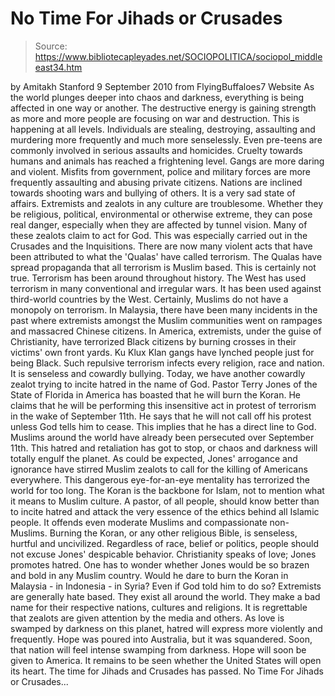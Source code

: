 # No Time For Jihads or Crusades

> Source: https://www.bibliotecapleyades.net/SOCIOPOLITICA/sociopol_middleeast34.htm

by Amitakh Stanford
9 September 2010
from
FlyingBuffaloes7 Website
As the world plunges deeper into chaos and darkness, everything is being
affected in one way or another.
The destructive energy is gaining strength
as more and more people are focusing on war and destruction. This is
happening at all levels. Individuals are stealing, destroying, assaulting
and murdering more frequently and much more senselessly. Even pre-teens are
commonly involved in serious assaults and homicides. Cruelty towards humans
and animals has reached a frightening level.
Gangs are more daring and
violent. Misfits from government, police and military forces are more
frequently assaulting and abusing private citizens. Nations are inclined
towards shooting wars and bullying of others. It is a very sad state of
affairs.
Extremists and zealots in any culture are troublesome. Whether they be
religious, political, environmental or otherwise extreme, they can pose real
danger, especially when they are affected by tunnel vision. Many of these
zealots claim to act for God. This was especially carried out in the
Crusades and the
Inquisitions.
There are now many violent acts that have been attributed to what the 'Qualas'
have called terrorism.
The Qualas have spread propaganda that all
terrorism is Muslim based. This is certainly not true. Terrorism has been
around throughout history. The West has used terrorism in many conventional
and irregular wars. It has been used against third-world countries by the
West. Certainly, Muslims do not have a monopoly on terrorism.
In Malaysia, there have been many incidents in the past where extremists
amongst the Muslim communities went on rampages and massacred Chinese
citizens. In America, extremists, under the guise of Christianity, have
terrorized Black citizens by burning crosses in their victims' own front
yards. Ku Klux Klan gangs have lynched people just for being Black. Such
repulsive terrorism infects
every religion, race and nation. It is senseless
and cowardly bullying.
Today, we have another cowardly zealot trying to incite hatred in the name
of God.
Pastor Terry Jones of the State of Florida in America has boasted
that he will burn the Koran. He claims that he will be performing this
insensitive act in protest of terrorism in the wake of September 11th. He
says that he will not call off his protest unless God tells him to cease.
This implies that he has a direct line to God.
Muslims around the world have already been persecuted over
September 11th.
This hatred and retaliation has got to stop, or chaos and darkness will
totally engulf the planet. As could be expected, Jones' arrogance and
ignorance have stirred Muslim zealots to call for the killing of Americans
everywhere. This dangerous eye-for-an-eye mentality has terrorized the world
for too long.
The Koran is the backbone for Islam, not to mention what it means to Muslim
culture.
A pastor, of all people, should know better than to incite hatred
and attack the very essence of the ethics behind all Islamic people. It
offends even moderate Muslims and compassionate non-Muslims. Burning the
Koran, or any other religious Bible, is senseless, hurtful and uncivilized.
Regardless of race, belief or politics, people should not excuse Jones'
despicable behavior. Christianity speaks of love; Jones promotes hatred.
One has to wonder whether Jones would be so brazen and bold in any Muslim
country. Would he dare to burn the Koran in Malaysia - in Indonesia - in
Syria? Even if God told him to do so?
Extremists are generally hate based. They exist all around the world. They
make a bad name for their respective nations, cultures and religions. It is
regrettable that zealots are given attention by the media and others.
As love is swamped by darkness on this planet, hatred will express more
violently and frequently. Hope was poured into Australia, but it was
squandered. Soon, that nation will feel intense swamping from darkness. Hope
will soon be given to America. It remains to be seen whether the United
States will open its heart.
The time for Jihads and Crusades has passed.
No Time For Jihads or Crusades...
